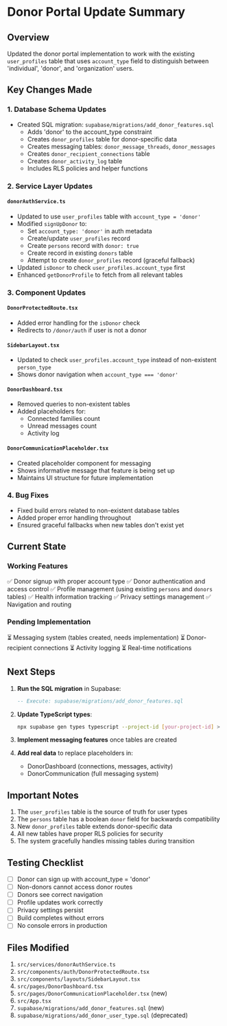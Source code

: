 # Donor Portal Update Summary

## Overview
Updated the donor portal implementation to work with the existing `user_profiles` table that uses `account_type` field to distinguish between 'individual', 'donor', and 'organization' users.

## Key Changes Made

### 1. Database Schema Updates
- Created SQL migration: `supabase/migrations/add_donor_features.sql`
  - Adds 'donor' to the account_type constraint
  - Creates `donor_profiles` table for donor-specific data
  - Creates messaging tables: `donor_message_threads`, `donor_messages`
  - Creates `donor_recipient_connections` table
  - Creates `donor_activity_log` table
  - Includes RLS policies and helper functions

### 2. Service Layer Updates

#### `donorAuthService.ts`
- Updated to use `user_profiles` table with `account_type = 'donor'`
- Modified `signUpDonor` to:
  - Set `account_type: 'donor'` in auth metadata
  - Create/update `user_profiles` record
  - Create `persons` record with `donor: true`
  - Create record in existing `donors` table
  - Attempt to create `donor_profiles` record (graceful fallback)
- Updated `isDonor` to check `user_profiles.account_type` first
- Enhanced `getDonorProfile` to fetch from all relevant tables

### 3. Component Updates

#### `DonorProtectedRoute.tsx`
- Added error handling for the `isDonor` check
- Redirects to `/donor/auth` if user is not a donor

#### `SidebarLayout.tsx`
- Updated to check `user_profiles.account_type` instead of non-existent `person_type`
- Shows donor navigation when `account_type === 'donor'`

#### `DonorDashboard.tsx`
- Removed queries to non-existent tables
- Added placeholders for:
  - Connected families count
  - Unread messages count
  - Activity log

#### `DonorCommunicationPlaceholder.tsx`
- Created placeholder component for messaging
- Shows informative message that feature is being set up
- Maintains UI structure for future implementation

### 4. Bug Fixes
- Fixed build errors related to non-existent database tables
- Added proper error handling throughout
- Ensured graceful fallbacks when new tables don't exist yet

## Current State

### Working Features
✅ Donor signup with proper account type
✅ Donor authentication and access control
✅ Profile management (using existing `persons` and `donors` tables)
✅ Health information tracking
✅ Privacy settings management
✅ Navigation and routing

### Pending Implementation
⏳ Messaging system (tables created, needs implementation)
⏳ Donor-recipient connections
⏳ Activity logging
⏳ Real-time notifications

## Next Steps

1. **Run the SQL migration** in Supabase:
   ```sql
   -- Execute: supabase/migrations/add_donor_features.sql
   ```

2. **Update TypeScript types**:
   ```bash
   npx supabase gen types typescript --project-id [your-project-id] > src/integrations/supabase/types.ts
   ```

3. **Implement messaging features** once tables are created

4. **Add real data** to replace placeholders in:
   - DonorDashboard (connections, messages, activity)
   - DonorCommunication (full messaging system)

## Important Notes

1. The `user_profiles` table is the source of truth for user types
2. The `persons` table has a boolean `donor` field for backwards compatibility
3. New `donor_profiles` table extends donor-specific data
4. All new tables have proper RLS policies for security
5. The system gracefully handles missing tables during transition

## Testing Checklist

- [ ] Donor can sign up with account_type = 'donor'
- [ ] Non-donors cannot access donor routes
- [ ] Donors see correct navigation
- [ ] Profile updates work correctly
- [ ] Privacy settings persist
- [ ] Build completes without errors
- [ ] No console errors in production

## Files Modified

1. `src/services/donorAuthService.ts`
2. `src/components/auth/DonorProtectedRoute.tsx`
3. `src/components/layouts/SidebarLayout.tsx`
4. `src/pages/DonorDashboard.tsx`
5. `src/pages/DonorCommunicationPlaceholder.tsx` (new)
6. `src/App.tsx`
7. `supabase/migrations/add_donor_features.sql` (new)
8. `supabase/migrations/add_donor_user_type.sql` (deprecated)